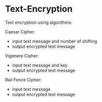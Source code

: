 # Text-Encryption
Text encryption using algorithms:

Caesar Cipher: 
- input text message and number of shifting
- output encrypted text message

Vigenere Cipher:
- input text message and key
- output encrypted text message

Rail Fence Cipher:
- input text message
- output encrypted text message
